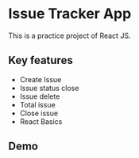 ﻿# Issue Tracker App
 This is a practice project of React JS.

 ## Key features
 - Create Issue
 - Issue status close
 - Issue delete
 - Total issue
 - Close issue
 - React Basics

 ## Demo

